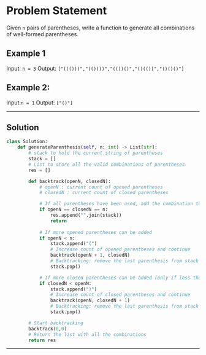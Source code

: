# Problem Statement

Given `n` pairs of parentheses, write a function to generate all combinations of well-formed parentheses.

## Example 1
Input: `n = 3`
Output: `["((()))","(()())","(())()","()(())","()()()"]`

## Example 2:

Input:`n = 1`
Output: `["()"]`

---

## Solution

```python
class Solution:
    def generateParenthesis(self, n: int) -> List[str]:
        # stack to hold the current string of parentheses
        stack = []
        # List to store all the valid combinations of parentheses
        res = []

        def backtrack(openN, closedN):
            # openN : current count of opened parentheses
            # closedN : current count of closed parentheses

            # If all parentheses have been used, add the combination to the result list
            if openN == closedN == n:
                res.append("".join(stack))
                return 
            
            # If more opened parentheses can be added
            if openN < n:
                stack.append("(")
                # Increase count of opened parentheses and continue
                backtrack(openN + 1, closedN)
                # Backtracking: remove the last parenthesis from stack
                stack.pop()

            # If more closed parentheses can be added (only if less than opened ones)
            if closedN < openN:
                stack.append(")")
                # Increase count of closed parentheses and continue
                backtrack(openN, closedN + 1)
                # Backtracking: remove the last parenthesis from stack
                stack.pop()

        # Start backtracking
        backtrack(0,0)
        # Return the list with all the combinations
        return res

```

--- 
